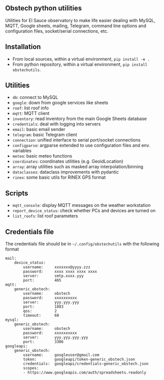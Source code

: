 ## Obstech python utilities

Utilities for El Sauce observatory to make life easier dealing with MySQL, MQTT, Google sheets, mailing, Telegram, command line options and configuration files, socket/serial connections, etc.

## Installation

* From local sources, within a virtual environment, `pip install -e .`
* From python repository, within a virtual environment, `pip install obstechutils`.

## Utilities
* `db`: connect to MySQL
* `google`: down from google services like sheets
* `roof`: list roof info
* `mqtt`: MQTT client
* `inventory`: read inventory from the main Google Sheets database
* `credentials`: deal with logging into servers
* `email`: basic email sender
* `telegram`: basic Telegram client
* `connection`: unified interface to serial port/socket connections
* `configparse`: argparse extended to use configuration files and env. variables
* `meteo`: basic meteo functions
* `coordinates`: coordinates utilities (e.g. GeoidLocation)
* `array`: array utilities such as masked array interpolation/binning
* `dataclasses`: dataclass improvements with pydantic
* `rinex`: some basic utils for RINEX GPS format

## Scripts
* `mqtt_console`: display MQTT messages on the weather workstation
* `report_device_status`: check whether PCs and devices are turned on
* `list_roofs`: list roof parameters

## Credentials file
The credentials file should be in `~/.config/obstechutils` with the following
format

```
mail:
    device_status:
        username:     xxxxxxx@yyyy.zzz
        password:     xxxx xxxx xxxx xxxx
        server:       smtp.xxxx.yyy
        port:         465
mqtt:
    generic_obstech:
        username:     obstech
        password:     xxxxxxxxxx
        server:       yyy.yyy.yyy
        port:         1883
        qos:          2
        timeout:      60
mysql:
    generic_obstech:
        username:     obstech
        password:     xxxxxxxxxx
        server:       yyy.yyy.yyy.yyy
        port:         3306
googleapi:
    generic_obstech:
        username:     googleuser@gmail.com
        token:        googleapi/token-generic_obstech.json
        credentials:  googleapi/credentials-generic_obstech.json
        scopes:
        - https://www.googleapis.com/auth/spreadsheets.readonly

``` 
